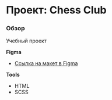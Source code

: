# Проект: Chess Club

### Обзор

Учебный проект

**Figma**

- [Ссылка на макет в Figma](<https://www.figma.com/file/wncRFsDqiWsNtBflMbWpID/Month-of-Landings_external-link-(Copy)?node-id=2%3A637>)

**Tools**

- HTML
- SCSS
